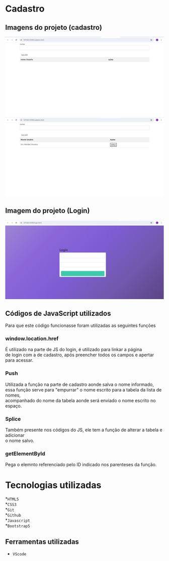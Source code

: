 # Cadastro

## Imagens do projeto (cadastro) 
![página(sem alterações)](imagem/Captura%20de%20tela%202024-08-09%20090159.png)
![página(após salvar nome)](imagem/Captura%20de%20tela%202024-08-09%20090214.png)

## Imagem do projeto (Login)
![Página de login](imagem/Captura%20de%20tela%202024-08-09%20090615.png)

## Códigos de JavaScript utilizados
Para que este código funcionasse foram utilizadas as seguintes funções

### window.location.href
É utilizado na parte de JS do login, é utilizado para linkar a página<br>
de login com a de cadastro, após preencher todos os campos e apertar para acessar.

### Push
Utilizada a função na parte de cadastro aonde salva o nome informado,<br>
essa função serve para "empurrar" o nome escrito para a tabela da lista de nomes,<br>
acompanhado do nome da tabela aonde será enviado o nome escrito no espaço.

### Splice
Também presente nos códigos do JS, ele tem a função de alterar a tabela e adicionar<br>
o nome salvo.

### getElementById
Pega o elemnto referenciado pelo ID indicado nos parenteses da função.

# Tecnologias utilizadas 
*`HTML5`<br>
*`CSS3`<br>
*`Git`<br>
*`Github`<br>
*`Javascript`<br>
*`Bootstrap5`<br>

## Ferramentas utilizadas 
* `VScode` 